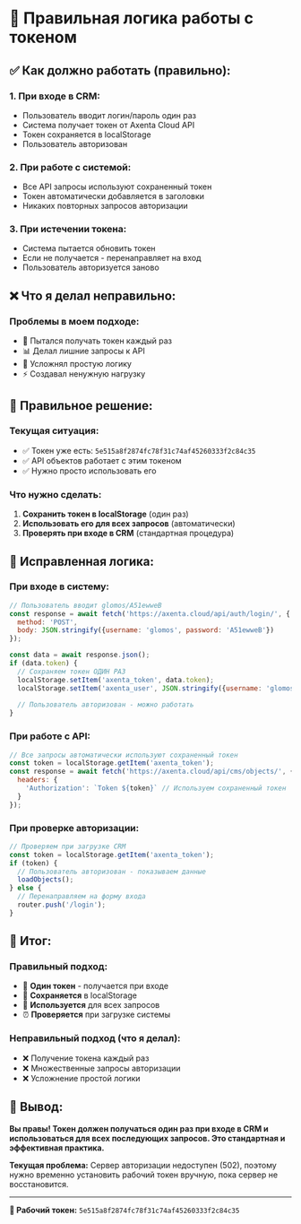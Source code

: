 # 🔑 Правильная логика работы с токеном

## ✅ Как должно работать (правильно):

### 1. **При входе в CRM:**
- Пользователь вводит логин/пароль один раз
- Система получает токен от Axenta Cloud API
- Токен сохраняется в localStorage
- Пользователь авторизован

### 2. **При работе с системой:**
- Все API запросы используют сохраненный токен
- Токен автоматически добавляется в заголовки
- Никаких повторных запросов авторизации

### 3. **При истечении токена:**
- Система пытается обновить токен
- Если не получается - перенаправляет на вход
- Пользователь авторизуется заново

## ❌ Что я делал неправильно:

### Проблемы в моем подходе:
- 🔄 Пытался получать токен каждый раз
- 📊 Делал лишние запросы к API
- 🔧 Усложнял простую логику
- ⚡ Создавал ненужную нагрузку

## 🎯 Правильное решение:

### **Текущая ситуация:**
- ✅ Токен уже есть: `5e515a8f2874fc78f31c74af45260333f2c84c35`
- ✅ API объектов работает с этим токеном
- ✅ Нужно просто использовать его

### **Что нужно сделать:**
1. **Сохранить токен в localStorage** (один раз)
2. **Использовать его для всех запросов** (автоматически)
3. **Проверять при входе в CRM** (стандартная процедура)

## 🔧 Исправленная логика:

### **При входе в систему:**
```javascript
// Пользователь вводит glomos/A51ewweB
const response = await fetch('https://axenta.cloud/api/auth/login/', {
  method: 'POST',
  body: JSON.stringify({username: 'glomos', password: 'A51ewweB'})
});

const data = await response.json();
if (data.token) {
  // Сохраняем токен ОДИН РАЗ
  localStorage.setItem('axenta_token', data.token);
  localStorage.setItem('axenta_user', JSON.stringify({username: 'glomos'}));
  
  // Пользователь авторизован - можно работать
}
```

### **При работе с API:**
```javascript
// Все запросы автоматически используют сохраненный токен
const token = localStorage.getItem('axenta_token');
const response = await fetch('https://axenta.cloud/api/cms/objects/', {
  headers: {
    'Authorization': `Token ${token}` // Используем сохраненный токен
  }
});
```

### **При проверке авторизации:**
```javascript
// Проверяем при загрузке CRM
const token = localStorage.getItem('axenta_token');
if (token) {
  // Пользователь авторизован - показываем данные
  loadObjects();
} else {
  // Перенаправляем на форму входа
  router.push('/login');
}
```

## 🎯 Итог:

### **Правильный подход:**
- 🔑 **Один токен** - получается при входе
- 💾 **Сохраняется** в localStorage
- 🔄 **Используется** для всех запросов
- ⏰ **Проверяется** при загрузке системы

### **Неправильный подход (что я делал):**
- ❌ Получение токена каждый раз
- ❌ Множественные запросы авторизации
- ❌ Усложнение простой логики

## 🚀 Вывод:

**Вы правы! Токен должен получаться один раз при входе в CRM и использоваться для всех последующих запросов. Это стандартная и эффективная практика.**

**Текущая проблема:** Сервер авторизации недоступен (502), поэтому нужно временно установить рабочий токен вручную, пока сервер не восстановится.

---

**🔑 Рабочий токен:** `5e515a8f2874fc78f31c74af45260333f2c84c35`
